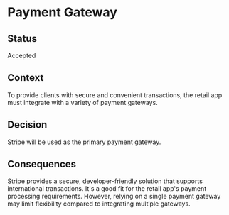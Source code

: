 # Payment Gateway
## Status

Accepted

## Context

To provide clients with secure and convenient transactions, the retail app must integrate with a variety of payment gateways.

## Decision

Stripe will be used as the primary payment gateway.

## Consequences

Stripe provides a secure, developer-friendly solution that supports international transactions. It's a good fit for the retail app's payment processing requirements. 
However, relying on a single payment gateway may limit flexibility compared to integrating multiple gateways.